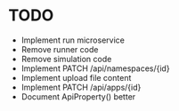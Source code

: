 # TODO

* Implement run microservice
* Remove runner code
* Remove simulation code
* Implement PATCH /api/namespaces/{id}
* Implement upload file content
* Implement PATCH /api/apps/{id}
* Document ApiProperty() better
